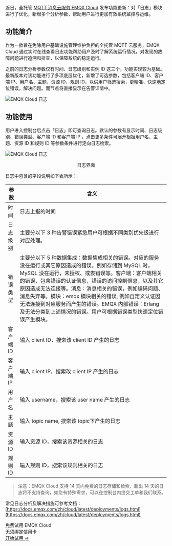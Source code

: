 近日，全托管 [MQTT 消息云服务 EMQX Cloud](https://www.emqx.com/zh/cloud) 发布功能更新：对「日志」模块进行了优化，新增多个分析参数，帮助用户进行更加有效系统监控与运维。

## 功能简介

作为一款旨在免除用户基础设施管理维护负担的全托管 MQTT 云服务，EMQX Cloud 通过实时在线查看日志功能帮助用户及时了解系统运行情况，对发现的故障问题进行追溯和排查，以保障系统的稳定运行。

之前的日志分析参数仅有时间、日志级别和实例 ID 这三个，功能实现较为基础。最新版本对该功能进行了多项底层优化，新增了可选参数，包括客户端 ID、客户端 IP、用户名、主题、资源 ID、规则 ID，以供用户筛选搜索，更精准、快速地定位错误，解决问题。而节点将直接显示在告警详情中。

![EMQX Cloud 日志](https://assets.emqx.com/images/a4ca590714d9529e02784563fe53ec85.png)

## 功能使用

用户进入控制台后点击「日志」即可查询日志。默认的参数有显示时间、日志级别、错误类型、客户端 ID 和客户端 IP ，点击更多条件可展开根据用户名、主题、资源 ID 和规则 ID 等参数条件进行定向日志检索。

![EMQX Cloud 日志](https://assets.emqx.com/images/97af1cba64a48c00c5b0e68403b37db1.png)

<center>日志界面</center>

日志中包含的字段说明如下表所示：

| **参数**  | **含义**                                                     |
| --------- | ------------------------------------------------------------ |
| 时间      | 日志上报的时间                                               |
| 日志级别  | 主要分以下 3 种告警错误紧急用户可根据不同类别优先级进行对应处理。 |
| 错误类型  | 主要分以下 5 种数据集成：数据集成相关的错误。对应的服务没在运行或其它原因造成的错误。例如存储到 MySQL 时，MySQL 没在运行，未授权、或表错误等。客户端：客户端相关的错误，包含错误的认证信息，错误的访问控制信息，以及其它原因造成无法连接等。消息：消息相关的错误，例如编码问题、消息失弃等。模块：emqx 模块相关的错误, 例如自定义认证因无法连接到对应服务而产生的错误。EMQX 内部错误：Erlang 及无法分类到上述情况的错误。用户可根据错误类型快速定位错误产生模块。 |
| 客户端 ID | 输入 client ID，搜索该 client ID 产生的日志                  |
| 客户端 IP | 输入 client IP，搜索改 client IP 产生的日志                  |
| 用户名    | 输入 username，搜索该 user name 产生的日志                   |
| 主题      | 输入 topic name, 搜索该 topic下产生的日志                    |
| 资源 ID   | 输入资源 ID，搜索该资源相关的日志                            |
| 规则 ID   | 输入规则 ID，搜索该规则相关的日志                            |

> 注意：EMQX Cloud 支持 14 天内免费的日志存储和检索，超出 14 天的日志将不支持查询，如您有特殊需求，可以在控制台内提交工单和我们联系。

 

常见日志分析及解决措施可参考文档：[https://docs.emqx.com/zh/cloud/latest/deployments/logs.html](https://docs.emqx.com/zh/cloud/latest/deployments/logs.html) 


<section class="promotion">
    <div>
        免费试用 EMQX Cloud
        <div class="is-size-14 is-text-normal has-text-weight-normal">无须绑定信用卡</div>
    </div>
    <a href="https://www.emqx.com/zh/signup?continue=https://cloud.emqx.com/console/deployments/0?oper=new" class="button is-gradient px-5">开始试用 →</a>
</section>

